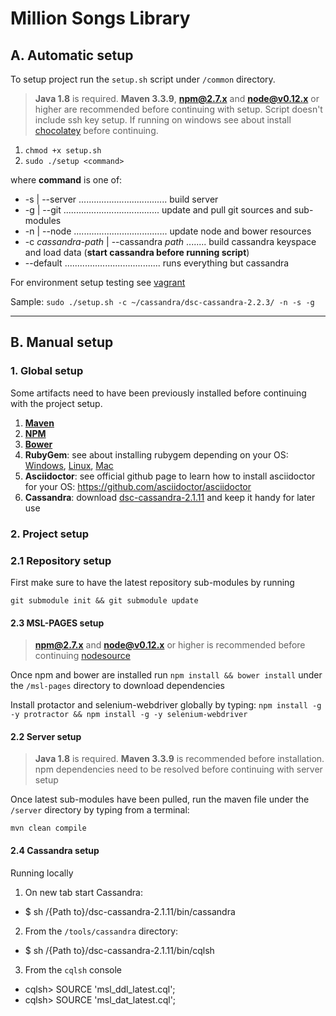 # Million Songs Library

## A. Automatic setup

To setup project run the `setup.sh` script under `/common` directory. 

> **Java 1.8** is required. **Maven 3.3.9**, **npm@2.7.x** and **node@v0.12.x** or higher are recommended before continuing with setup. Script doesn't include ssh key setup. If running on windows see about install [chocolatey](https://chocolatey.org/) before continuing.   

1. `chmod +x setup.sh`
2. `sudo ./setup <command>`

where **command** is one of:

+ -s | --server ................................... build server
+ -g | --git ...................................... update and pull git sources and sub-modules
+ -n | --node ..................................... update node and bower resources
+ -c _cassandra-path_ | --cassandra _path_ ........ build cassandra keyspace and load data (**start cassandra before running script**)
+ --default ...................................... runs everything but cassandra

For environment setup testing see [vagrant](https://www.vagrantup.com/downloads.html)

Sample: 
`sudo ./setup.sh -c ~/cassandra/dsc-cassandra-2.2.3/ -n -s -g`

___

## B. Manual setup
 
### 1. Global setup 

Some artifacts need to have been previously installed before continuing with the project setup.

1. **[Maven](http://www.tutorialspoint.com/maven/maven_environment_setup.htm)**
2. **[NPM](https://nodejs.org/en/download/package-manager/)** 
3. **[Bower](https://github.com/bower/bower)**
4. **RubyGem**: see about installing rubygem depending on your OS: [Windows](http://rubyinstaller.org/downloads/), [Linux](https://gorails.com/setup/ubuntu/15.10), [Mac](https://gorails.com/setup/osx/10.10-yosemite)
5. **Asciidoctor**: see official github page to learn how to install asciidoctor for your OS: https://github.com/asciidoctor/asciidoctor
6. **Cassandra**: download [dsc-cassandra-2.1.11](https://downloads.datastax.com/community/) and keep it handy for later use

### 2. Project setup

### 2.1 Repository setup

First make sure to have the latest repository sub-modules by running 

```
git submodule init && git submodule update
```

#### 2.3 MSL-PAGES setup

> **npm@2.7.x** and **node@v0.12.x** or higher is recommended before continuing [nodesource](https://github.com/nodesource/distributions)

Once npm and bower are installed run `npm install && bower install` under the `/msl-pages` directory to download dependencies

Install protactor and selenium-webdriver globally by typing: `npm install -g -y protractor && npm install -g -y selenium-webdriver`

#### 2.2 Server setup

> **Java 1.8** is required. **Maven 3.3.9** is recommended before installation. npm dependencies need to be resolved before continuing with server setup

Once latest sub-modules have been pulled, run the maven file under the `/server` directory by typing from a terminal:

```
mvn clean compile 
```

#### 2.4 Cassandra setup 
Running locally

1. On new tab start Cassandra:
  - $ sh /{Path to}/dsc-cassandra-2.1.11/bin/cassandra
2. From the `/tools/cassandra` directory:
  - $ sh /{Path to}/dsc-cassandra-2.1.11/bin/cqlsh
3. From the `cqlsh` console
  - cqlsh> SOURCE 'msl_ddl_latest.cql';
  - cqlsh> SOURCE 'msl_dat_latest.cql';